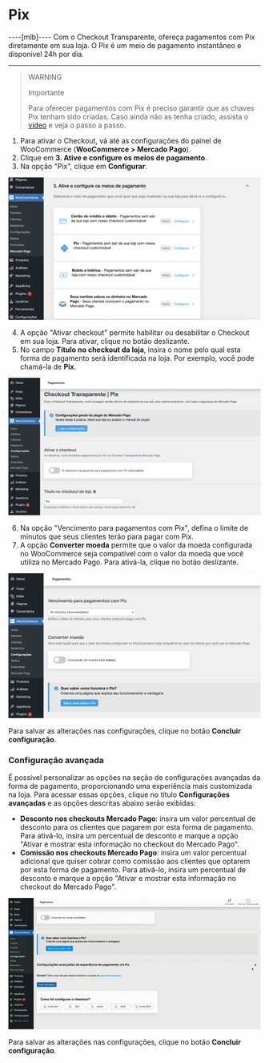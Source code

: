 # Pix

----[mlb]----
Com o Checkout Transparente, ofereça pagamentos com Pix diretamente em sua loja. O Pix é um meio de pagamento instantâneo e disponível 24h por dia.

------------
> WARNING
>
> Importante
>
> Para oferecer pagamentos com Pix é preciso garantir que as chaves Pix tenham sido criadas. Caso ainda não as tenha criado, assista o [vídeo](https://www.youtube.com/watch?v=60tApKYVnkA) e veja o passo a passo.

1. Para ativar o Checkout, vá até as configurações do painel de WooCommerce (**WooCommerce > Mercado Pago**).
2. Clique em **3. Ative e configure os meios de pagamento**.
3. Na opção "Pix", clique em **Configurar**.

![Active and configure](/images/woocomerce/cho-pro-active-configure-pt.png)

4. A opção "Ativar checkout" permite habilitar ou desabilitar o Checkout em sua loja. Para ativar, clique no botão deslizante.
5. No campo **Título no checkout da loja**, insira o nome pelo qual esta forma de pagamento será identificada na loja. Por exemplo, você pode chamá-la de **Pix**.

![Active and title](/images/woocomerce/active-and-title-pix-pt-br.png)

6. Na opção "Vencimento para pagamentos com Pix", defina o limite de minutos que seus clientes terão para pagar com Pix. 
7. A opção **Converter moeda** permite que o valor da moeda configurada no WooCommerce seja compatível com o valor da moeda que você utiliza no Mercado Pago. Para ativá-la, clique no botão deslizante.

![Active and title](/images/woocomerce/deadline-and-convert-pix-pt-br.png)

Para salvar as alterações nas configurações, clique no botão **Concluir configuração**.

### Configuração avançada

É possível personalizar as opções na seção de configurações avançadas da forma de pagamento, proporcionando uma experiência mais customizada na loja. Para acessar essas opções, clique no título **Configurações avançadas** e as opções descritas abaixo serão exibidas:

- **Desconto nos checkouts Mercado Pago**: insira um valor percentual de desconto para os clientes que pagarem por esta forma de pagamento. Para ativá-lo, insira um percentual de desconto e marque a opção "Ativar e mostrar esta informação no checkout do Mercado Pago".
- **Comissão nos checkouts Mercado Pago**: insira um valor percentual adicional que quiser cobrar como comissão aos clientes que optarem por esta forma de pagamento. Para ativá-lo, insira um percentual de desconto e marque a opção "Ativar e mostrar esta informação no checkout do Mercado Pago".

![Advanced settings](/images/woocomerce/advanced-settings-pix-pt-br.gif)

Para salvar as alterações nas configurações, clique no botão **Concluir configuração**.